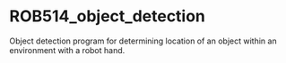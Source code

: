 # ROB514_object_detection
Object detection program for determining location of an object within an environment with a robot hand.
